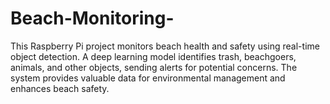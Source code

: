 # Beach-Monitoring-
This Raspberry Pi project monitors beach health and safety using real-time object detection. A deep learning model identifies trash, beachgoers, animals, and other objects, sending alerts for potential concerns. The system provides valuable data for environmental management and enhances beach safety.
